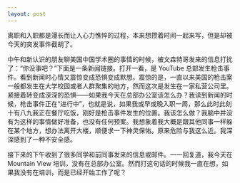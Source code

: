 ```yaml
---
layout: post
---
```


离职和入职都是漫长而让人心力憔悴的过程，本来想攒着时间一起来写，但是却被今天的突发事件截胡了。

中午和新认识的朋友聊美国中国学术圈的事情的时候，被文森特哥发来的信息打扰了：“你没事吧？”下面是一条新闻链接。打开一看，是 YouTube 总部发生枪击事件。看到新闻时心情又震惊变成恐惧变成默想。震惊的是，一直以来美国的枪击案一般都发生在大学校园或者人群聚集的地方，然而这次是发生在一家私营公司里。紧接着转变成深深的恐惧——如果我今天在总部办公室该怎么办？我读到新闻的时候，枪击事件正在“进行中”，也就是说，如果我或早或晚入职一周，那么此时此刻十有八九我正在餐厅吃饭，刚好是枪击事件发生的位置。我该怎么做？我脑中并没有为这样的事情做好准备，也没有任何预案。我想象着我大概是跟其他同事一样躲在某个地方，想办法离开大楼，顺便求一下神灵保佑。原来危险与我这么近。我深深感到了一种不安全感。

接下来的下午收到了很多同学和前同事发来的信息或邮件。一一回复道，我今天在 Mountain View 培训，没有在总部办公室。然而打这句话的时候我一直在想，如果我没有在培训，而是已经开始工作了呢？
